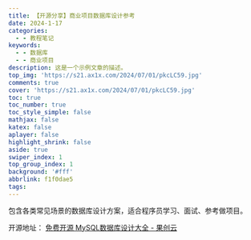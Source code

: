 ```yaml
---
title: 【开源分享】商业项目数据库设计参考
date: 2024-1-17
categories:
  - - 教程笔记
keywords:
  - - 数据库
  - - 商业项目
description: 这是一个示例文章的描述。
top_img: 'https://s21.ax1x.com/2024/07/01/pkcLC59.jpg'
comments: true
cover: 'https://s21.ax1x.com/2024/07/01/pkcLC59.jpg'
toc: true
toc_number: true
toc_style_simple: false
mathjax: false
katex: false
aplayer: false
highlight_shrink: false
aside: true
swiper_index: 1
top_group_index: 1
background: '#fff'
abbrlink: f1f0dae5
tags:
---
```

包含各类常见场景的数据库设计方案，适合程序员学习、面试、参考做项目。

开源地址： [免费开源 MySQL数据库设计大全 - 果创云](https://open.yesapi.cn/list.html)